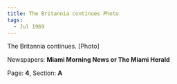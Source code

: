 ```yaml
---  
title: The Britannia continues Photo  
tags:  
  - Jul 1969  
---  
```

  
The Britannia continues. [Photo]  
  
Newspapers: **Miami Morning News or The Miami Herald**  
  
Page: **4**, Section: **A** 
